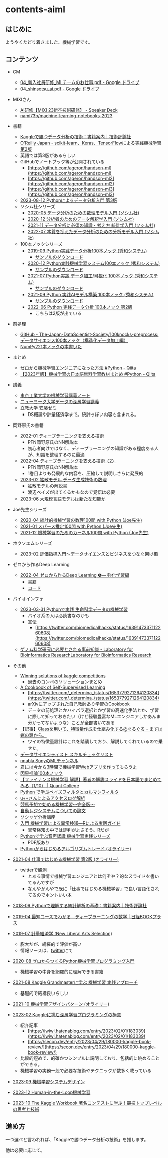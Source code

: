 # contents-aiml

## はじめに

ようやくたどり着きました、機械学習です。

## コンテンツ

- CM
    - [04_新入社員研修_MLチームのお仕事.pdf - Google ドライブ](https://drive.google.com/file/d/1H0Pwj9ZNrZ8uvWzrh9LenAAPsvuTNXfR/view)
    - [04_shinsotsu_ai.pdf - Google ドライブ](https://drive.google.com/file/d/13aPBqEKj_sBkR1xaNTHJHUtKaEcsTtKC/view)
- MIXIさん
    - [AI研修【MIXI 23新卒技術研修】 - Speaker Deck](https://speakerdeck.com/mixi_engineers/2023-ai-training)
    - [nami73b/machine-learning-notebooks-2023](https://github.com/nami73b/machine-learning-notebooks-2023)
- 書籍
    - [Kaggleで勝つデータ分析の技術：書籍案内｜技術評論社](https://gihyo.jp/book/2019/978-4-297-10843-4)
    - [O'Reilly Japan - scikit-learn、Keras、TensorFlowによる実践機械学習 第2版](https://www.oreilly.co.jp/books/9784873119281/)
    - 英語では第3版があるらしい
    - GitHubでノートブック等が公開されている
      - [https://github.com/ageron/handson-ml](https://github.com/ageron/handson-ml)
      - [https://github.com/ageron/handson-ml2](https://github.com/ageron/handson-ml2)
      - [https://github.com/ageron/handson-ml3](https://github.com/ageron/handson-ml3)
    - [2023-08-12 Pythonによるデータ分析入門 第3版](https://www.oreilly.co.jp/blog/2023/07/40019_python_for_data_analysis_3ed.html)
    - ソシム社シリーズ
        - [2020-05 データ分析のための数理モデル入門 (ソシム社)](https://www.amazon.co.jp/dp/4802612494)
        - [2020-12 分析者のためのデータ解釈学入門 (ソシム社)](https://www.amazon.co.jp/dp/4802612907)
        - [2021-11 データ分析に必須の知識・考え方 統計学入門 (ソシム社)](https://www.amazon.co.jp/dp/4802613199)
        - [2022-07 本質を捉えたデータ分析のための分析モデル入門 (ソシム社)](https://www.amazon.co.jp/dp/4802613776)
    - 100本ノックシリーズ
        - [2019-09 Python実践データ分析100本ノック (秀和システム)](https://www.amazon.co.jp/dp/4798058750)
            - [サンプルのダウンロード](https://www.shuwasystem.co.jp/support/7980html/5875.html)
        - [2020-12 Python実践機械学習システム100本ノック (秀和システム)](https://www.amazon.co.jp/dp/479806341X)
            - [サンプルのダウンロード](https://www.shuwasystem.co.jp/support/7980html/6341.html)
        - [2021-07 Python実践 データ加工/可視化 100本ノック (秀和システム)](https://www.amazon.co.jp/dp/4798064394)
            - [サンプルのダウンロード](https://www.shuwasystem.co.jp/support/7980html/6439.html)
        - [2021-09 Python 実践AIモデル構築 100本ノック (秀和システム)](https://www.amazon.co.jp/dp/4798064408)
            - [サンプルのダウンロード](https://www.shuwasystem.co.jp/support/7980html/6440.html)
        - [2022-06 Python 実践データ分析 100本ノック 第2版 ](https://www.amazon.co.jp/dp/B0B3LQHK1L)
            - こちらは2版が出ている
- 前処理
    - [GitHub - The-Japan-DataScientist-Society/100knocks-preprocess: データサイエンス100本ノック（構造化データ加工編）](https://github.com/The-Japan-DataScientist-Society/100knocks-preprocess)
    - [NumPy221本ノックの本書いた](https://zenn.dev/koshian2/articles/786253ece74408)
- まとめ
    - [ゼロから機械学習エンジニアになった方法 #Python - Qiita](https://qiita.com/iws_/items/a3de3524726760751f2f)
    - [【2023年版】機械学習の日本語無料学習教材まとめ #Python - Qiita](https://qiita.com/shuto_ishii/items/ff36b82e37d0c4ccc073#numpy)
- 講義
  - [東京工業大学の機械学習講義ノート](https://chokkan.github.io/mlnote/)
  - [ニューヨーク大学データの深層学習講義](https://atcold.github.io/pytorch-Deep-Learning/ja/)
  - [立教大学 安藤ゼミ](https://sites.google.com/site/michihito7ando/lectures)
    - DS概論や計量経済学まで。統計っぽい内容も含まれる。
- 岡野原氏の書籍
  - [2022-01 ディープラーニングを支える技術](https://hillbig.github.io/deeplearning-techbooksplus/)
    - PFN岡野原氏のNN解説本
    - 初心者向けではなく、ディープラーニングの知識がある程度ある人が、知識を整理するのに最適
  - [2022-04 ディープラーニングを支える技術〈2〉](https://www.amazon.co.jp/dp/429712811X)
    - PFN岡野原氏のNN解説本
    - 1巻目よりも発展的な内容を、圧縮して説明しさらに発展的
  - [2023-02 拡散モデル データ生成技術の数理](https://www.amazon.co.jp/dp/400006343X)
    - 拡散モデルの解説書
    - 渡辺ベイズが出てくるかもなので覚悟は必要
  - [2023-06 大規模言語モデルは新たな知能か](https://www.iwanami.co.jp/book/b625941.html)
- Joe先生シリーズ
  - [2020-04 統計的機械学習の数理100問 with Python (Joe先生)](https://www.kyoritsu-pub.co.jp/book/b10003244.html)
  - [2021-01 スパース推定100問 with Python (Joe先生)](https://www.kyoritsu-pub.co.jp/book/b10003298.html)
  - [2021-12 機械学習のためのカーネル100問 with Python (Joe先生)](https://www.kyoritsu-pub.co.jp/book/b10003381.html)
- ホクソエムシリーズ
  - [2023-02 評価指標入門〜データサイエンスとビジネスをつなぐ架け橋](https://www.amazon.co.jp/dp/4297133148)
- ゼロから作るDeep Learning
  - [2022-04 ゼロから作るDeep Learning ❹— 強化学習編](https://www.amazon.co.jp/dp/4873119758)
    - [書籍](https://www.amazon.co.jp/dp/4873119758)
    - [コード](https://github.com/oreilly-japan/deep-learning-from-scratch-4)
- バイオインフォ
  - [2023-03-31 Pythonで実践 生命科学データの機械学習](https://www.amazon.co.jp/dp/4758122636)
    - バイオ系の人は必読書なのかも
    - 宣伝
      - [https://twitter.com/biomedicalhacks/status/1639147337112260608](https://twitter.com/biomedicalhacks/status/1639147337112260608)
  - [ゲノム科学研究に必要とされる事前知識 - Laboratory for Bioinformatics ResearchLaboratory for Bioinformatics Research](https://bit.riken.jp/%E3%82%B2%E3%83%8E%E3%83%A0%E7%A7%91%E5%AD%A6%E7%A0%94%E7%A9%B6%E3%81%AB%E5%BF%85%E8%A6%81%E3%81%A8%E3%81%95%E3%82%8C%E3%82%8B%E4%BA%8B%E5%89%8D%E7%9F%A5%E8%AD%98/)
- その他
    - [Winning solutions of kaggle competitions](https://www.kaggle.com/code/sudalairajkumar/winning-solutions-of-kaggle-competitions)
        - 過去のコンペのソリューションまとめ
    - [A Cookbook of Self-Supervised Learning](https://arxiv.org/abs/2304.12210)
        - [https://twitter.com/_determina_/status/1653779271264120834](https://twitter.com/_determina_/status/1653779271264120834)
        - arXivにアップされた自己教師あり学習のCookbook
        - データの前処理とかハイパラ選択とか学習の高速化手法とか、学習に際して知っておきたい（けど経験豊富なMLエンジニアしかあんま分かってないような）ことが全部書いてある
    - [【記事】Classを用いて、特徴量作成を仕組み化する@ぐるぐる - まずは蝋の翼から。](https://knknkn.hatenablog.com/entry/2021/06/08/172633)
        - ワイの特徴量設計はこれを踏襲しており、解説してくれているので乗せた。
    - [データサイエンティスト スキルチェックリスト](https://the-japan-datascientist-society.github.io/skills-checklist-viewer/)
    - [nnabla SonyのMLチャンネル](https://www.youtube.com/channel/UCOELxR-yS2EbjBxQ0hx4yBw)
    - [君には今から3時間で機械学習Webアプリを作ってもらうよ](https://zenn.dev/alivelimb/articles/20220528-streamlit-ml-app)
    - [因果推論100本ノック](https://zenn.dev/s1ok69oo/articles/909ca2e858f43c)
    - [【ファイナンス機械学習 解説】著者の解説スライドを日本語でまとめてみる（1/10） | Quant College](https://quantcollege.net/%e3%80%90%e3%83%95%e3%82%a1%e3%82%a4%e3%83%8a%e3%83%b3%e3%82%b9%e6%a9%9f%e6%a2%b0%e5%ad%a6%e7%bf%92%e3%80%91%e8%91%97%e8%80%85%e3%81%ae%e8%ac%9b%e7%be%a9%e3%82%b9%e3%83%a9%e3%82%a4%e3%83%89%e3%82%92)
    - [Python で学ぶベイズフィルタとカルマンフィルタ](https://inzkyk.xyz/kalman_filter/preface/)
    - [u++さんによるアクセスログ解析](https://speakerdeck.com/upura/tutorial-on-access-log-analysis-by-python)
    - [競馬予想で始める機械学習〜完全版〜](https://zenn.dev/dijzpeb/books/848d4d8e47001193f3fb)
    - [自動レジシステムについての論文](https://dl.acm.org/doi/pdf/10.1145/3478086)
    - [ソシャゲ分析講座](https://analytics.hatenadiary.com/entry/20131105/p1)
    - [入門 機械学習による異常検知―Rによる実践ガイド](https://www.amazon.co.jp/dp/4339024910)
        - 異常検知の中では評判がよさそう。Rだが
    - [Pythonで学ぶ音声認識 機械学習実践シリーズ](https://book.impress.co.jp/books/1120101083)
        - PDF版あり
    - [Pythonからはじめるアルゴリズムトレード (オライリー)](https://www.oreilly.co.jp/books/9784873119793)
- [2021-04 仕事ではじめる機械学習 第2版 (オライリー)](https://www.amazon.co.jp/dp/4873119472)
  - twitterで観測
    - とある事情で機械学習エンジニアとは何ぞや？的なスライドを書いてるんですが
    - なんやかんやで既に「仕事ではじめる機械学習」で良い言語化されてるのでホントいい本
- [2018-09 Pythonで理解する統計解析の基礎：書籍案内｜技術評論社](https://gihyo.jp/book/2018/978-4-297-10049-0)

- [2019-04 最短コースでわかる　ディープラーニングの数学 | 日経BOOKプラス](https://bookplus.nikkei.com/atcl/catalog/19/273470/)

- [2019-07 計量経済学 (New Liberal Arts Selection)](https://www.amazon.co.jp/dp/4641053855)
  - 膨大だが、網羅的で評価が高い
  - 情報ソースは、[twitter](https://twitter.com/s1ok69oo/status/1537288232337022977)にて

- [2020-08 ゼロからつくるPython機械学習プログラミング入門](https://www.kspub.co.jp/book/detail/5206126.html)
  - 機械学習の中身を網羅的に理解できる書籍

- [2021-08 Kaggle Grandmasterに学ぶ 機械学習 実践アプローチ](https://www.amazon.co.jp/dp/4839974985)
  - 基礎的で結構良いらしい

- [2021-10 機械学習デザインパターン (オライリー)](https://www.oreilly.co.jp/books/9784873119564/)

- [2023-02 Kaggleに挑む深層学習プログラミングの極意](https://www.amazon.co.jp/dp/4065305136)
  - 紹介記事
    - [https://iwiwi.hatenablog.com/entry/2023/02/01/183039](https://iwiwi.hatenablog.com/entry/2023/02/01/183039)
    - [https://secon.dev/entry/2023/04/29/180000-kaggle-book-review/](https://secon.dev/entry/2023/04/29/180000-kaggle-book-review/)
  - 比較的短めで、的確かつシンプルに説明しており、包括的に眺めることができる。
  - 機械学習の実務一般で必要な技術やテクニックが数多く載っている

- [2023-09 機械学習システムデザイン](https://www.oreilly.co.jp/books/9784814400409/)

- [2023-12 Human-in-the-Loop機械学習](https://www.kyoritsu-pub.co.jp/book/b10039888.html)
- [2023-10 The Kaggle Workbook 著名コンテストに学ぶ！競技トップレベルの思考と技術](https://book.impress.co.jp/books/1123101018)
## 進め方

一つ選べと言われれば、「Kaggleで勝つデータ分析の技術」を推します。

他は必要に応じて。